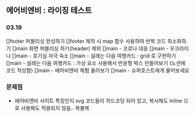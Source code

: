 ## 에어비엔비 : 라이징 테스트

### 03.19
[]footer 퍼블리싱 완성하기
[]footer 제작 시 map 함수 사용하여 반복 코드 최소화하기
[]main 화면 퍼블리싱 하기(header) 제외
[]main - 코로나 대응
[]main - 우크라이나
[]main - 호기심 자극 숙소
[]main - 설레는 다음 여행카드 : grid 로 구현하기
[]main - 설레는 다음 여행카드 : 가상 요소 사용해서 반응형 박스 만들어보기 (노션에 코드 작성함)
[]main - 에어비엔비 체험 둘러보기
[]main - 슈퍼호스트에게 물어보세요

### 문제점
 - 에어비앤비 사이트 특징인지 svg 코드들이 하드코딩 되어 있고, 복사해도 inline 으로 사용해도 적용되지 않음.. 복불복

